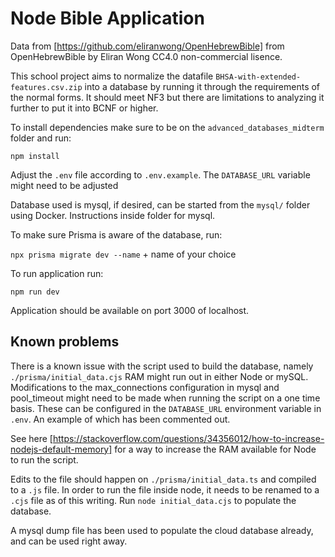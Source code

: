 # Node Bible Application

Data from [https://github.com/eliranwong/OpenHebrewBible] from OpenHebrewBible by Eliran Wong CC4.0 non-commercial lisence.

This school project aims to normalize the datafile `BHSA-with-extended-features.csv.zip` into a database by running it through the requirements of the normal forms. It should meet NF3 but there are limitations to analyzing it further to put it into BCNF or higher. 


To install dependencies make sure to be on the `advanced_databases_midterm` folder and run: 

`npm install`

Adjust the `.env` file according to `.env.example`. The `DATABASE_URL` variable might need to be adjusted

Database used is mysql, if desired, can be started from the `mysql/` folder using Docker. Instructions inside folder for mysql.

To make sure Prisma is aware of the database, run:

`npx prisma migrate dev --name` + name of your choice

To run application run:

`npm run dev`

Application should be available on port 3000 of localhost.

## Known problems

There is a known issue with the script used to build the database, namely `./prisma/initial_data.cjs` RAM might run out in either Node or mySQL. Modifications to the max_connections configuration in mysql and pool_timeout might need to be made when running the script on a one time basis. These can be configured in the `DATABASE_URL` environment variable in `.env`. An example of which has been commented out.

See here [https://stackoverflow.com/questions/34356012/how-to-increase-nodejs-default-memory] for a way to increase the RAM available for Node to run the script.

Edits to the file should happen on `./prisma/initial_data.ts` and compiled to a `.js` file. In order to run the file inside node, it needs to be renamed to a `.cjs` file as of this writing. Run `node initial_data.cjs` to populate the database. 

A mysql dump file has been used to populate the cloud database already, and can be used right away.
